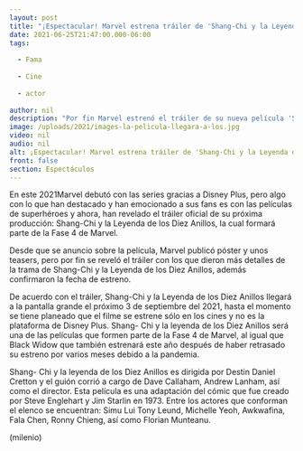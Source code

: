 ```yaml
---
layout: post
title: "¡Espectacular! Marvel estrena tráiler de 'Shang-Chi y la Leyenda de los Diez Anillos'"
date: 2021-06-25T21:47:00.000-06:00
tags:
  
  - Fama
  
  - Cine
  
  - actor
  
author: nil
description: "Por fin Marvel estrenó el tráiler de su nueva película 'Shang-Chi y la Leyenda de los Diez Anillos', que se estrenará en septiembre de este año. "
image: /uploads/2021/images-la-pelicula-llegara-a-los.jpg
video: nil
audio: nil
alt: ¡Espectacular! Marvel estrena tráiler de 'Shang-Chi y la Leyenda de los Diez Anillos'
front: false
section: Espectáculos
---
```


En este 2021Marvel debutó con las series gracias a Disney Plus, pero algo con lo que han destacado y han emocionado a sus fans es con las películas de superhéroes y ahora, han revelado el tráiler oficial de su próxima producción: Shang-Chi y la Leyenda de los Diez Anillos, la cual formará parte de la Fase 4 de Marvel. 

Desde que se anuncio sobre la película, Marvel publicó póster y unos teasers, pero por fin se reveló el tráiler con los que dieron más detalles de la trama de Shang-Chi y la Leyenda de los Diez Anillos, además confirmaron la fecha de estreno. 

De acuerdo con el tráiler, Shang-Chi y la Leyenda de los Diez Anillos llegará a la pantalla grande el próximo 3 de septiembre del 2021, hasta el momento se tiene planeado que el filme se estrene sólo en los cines y no es la plataforma de Disney Plus. Shang- Chi y la leyenda de los Diez Anillos será una de las películas que formen parte de la Fase 4 de Marvel, al igual que Black Widow que también estrenará este año después de haber retrasado su estreno por varios meses debido a la pandemia. 

Shang- Chi y la leyenda de los Diez Anillos es dirigida por Destin Daniel Cretton y el guión corrió a cargo de Dave Callaham, Andrew Lanham, así como el director. Esta película es una adaptación del cómic que fue creado por Steve Englehart y Jim Starlin en 1973. Entre los actores que conforman el elenco se encuentran: Simu Lui Tony Leund, Michelle Yeoh, Awkwafina, Fala Chen, Ronny Chieng, así como Florian Munteanu.

(milenio)